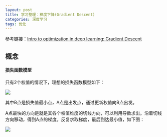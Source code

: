 ```yaml
---
layout: post
title: 学习整理：梯度下降(Gradient Descent)
categories: 深度学习
tags: 优化
---
```




参考链接：[Intro to optimization in deep learning: Gradient Descent](https://blog.paperspace.com/intro-to-optimization-in-deep-learning-gradient-descent/)

## 概念

#### 损失函数模型

只有2个权值的情况下，理想的损失函数模型如下：

![](https://github.com/HarmonyHu/harmonyhu.github.io/raw/master/_posts/images/gradient1.png)

其中B点是损失值最小点，A点是出发点，通过更新权值向B点出发。

A点最快的方向是就是其各个权值维度的切线方向，可以利用导数求出。沿着切线方向移动，得到A点的梯度。反复求取梯度，最后到达最小值，如下图：

![](https://github.com/HarmonyHu/harmonyhu.github.io/raw/master/_posts/images/gradient2.gif)